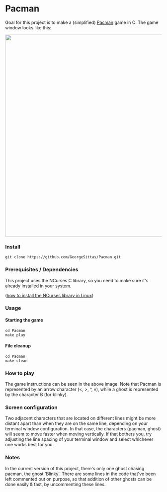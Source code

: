 # Pacman

Goal for this project is to make a (simplified) [Pacman](https://en.wikipedia.org/wiki/Pac-Man) game
in C. The game window looks like this:

<img src="https://imgur.com/azLBIPS.png" width="650">

### Install
```
git clone https://github.com/GeorgeSittas/Pacman.git
```
### Prerequisites / Dependencies
This project uses the NCurses C library, so you need to make sure it's already installed in your system.

([how to install the NCurses library in Linux](https://www.ostechnix.com/how-to-install-ncurses-library-in-linux/))

### Usage
#### Starting the game
```
cd Pacman
make play
```
#### File cleanup
```
cd Pacman
make clean
```

### How to play
The game instructions can be seen in the above image. Note that Pacman is represented by an
arrow character (<, >, ^, v), while a ghost is represented by the character B (for blinky).

### Screen configuration
Two adjacent characters that are located on different lines might be more distant apart than
when they are on the same line, depending on your terminal window configuration. In that case,
the characters (pacman, ghost) will seem to move faster when moving vertically. If that bothers
you, try adjusting the line spacing of your terminal window and select whichever one works best
for you.

### Notes
In the current version of this project, there's only one ghost chasing pacman, the ghost 'Blinky'.
There are some lines in the code that've been left commented out on purpose, so that addition of
other ghosts can be done easily & fast, by uncommenting these lines.

